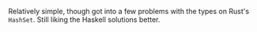 Relatively simple, though got into a few problems with the types on Rust's `HashSet`.
Still liking the Haskell solutions better.
